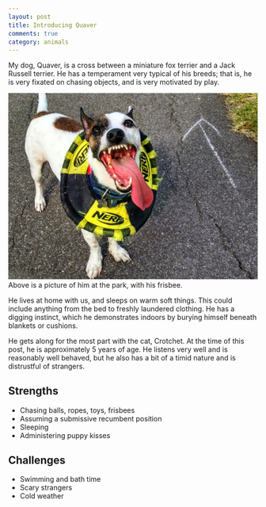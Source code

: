 ```yaml
---
layout: post
title: Introducing Quaver
comments: true
category: animals
---
```


My dog, Quaver, is a cross between a miniature fox terrier and a Jack Russell terrier. He has a temperament very typical of his breeds; that is, he is very fixated on chasing objects, and is very motivated by play. 

<!--break-->

![Quaver on a walk](public/images/2015-03-08-quaver.jpg)
Above is a picture of him at the park, with his frisbee. 

He lives at home with us, and sleeps on warm soft things. This could include anything from the bed to freshly laundered clothing. He has a digging instinct, which he demonstrates indoors by burying himself beneath blankets or cushions. 

He gets along for the most part with the cat, Crotchet. At the time of this post, he is approximately 5 years of age. He listens very well and is reasonably well behaved, but he also has a bit of a timid nature and is distrustful of strangers. 

## Strengths

- Chasing balls, ropes, toys, frisbees
- Assuming a submissive recumbent position
- Sleeping
- Administering puppy kisses

## Challenges

- Swimming and bath time
- Scary strangers
- Cold weather